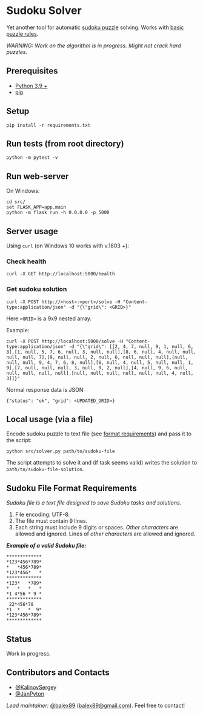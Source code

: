 # Sudoku Solver
Yet another tool for automatic [sudoku puzzle](https://en.wikipedia.org/wiki/Sudoku) solving. Works with [basic puzzle rules](https://www.learn-sudoku.com/sudoku-rules.html).

*WARNING: Work on the algorithm is in progress. Might not crack hard puzzles.*

## Prerequisites
- [Python 3.9 +](https://www.python.org/downloads/)
- [pip](https://pip.pypa.io/en/stable/)

## Setup
```commandline
pip install -r requirements.txt
```

## Run tests (from root directory)
```commandline
python -m pytest -v
```

## Run web-server
On Windows:
```
cd src/
set FLASK_APP=app.main
python -m flask run -h 0.0.0.0 -p 5000
```

## Server usage
Using `curl` (on Windows 10 works with v.1803 +):
### Check health
```
curl -X GET http://localhost:5000/health
```
### Get sudoku solution
```
curl -X POST http://<host>:<port>/solve -H "Content-type:application/json" -d "{\"grid\": <GRID>}"
```
Here `<GRID>` is a 9x9 nested array.

Example:
```
curl -X POST http://localhost:5000/solve -H "Content-type:application/json" -d "{\"grid\": [[2, 4, 7, null, 9, 1, null, 6, 8],[1, null, 5, 7, 6, null, 3, null, null],[8, 6, null, 4, null, null, null, null, 7],[9, null, null, 2, null, 6, null, null, null],[null, null, null, 9, 4, 7, 6, 8, null],[6, null, 4, null, 5, null, null, 1, 9],[7, null, null, null, 3, null, 9, 2, null],[4, null, 9, 6, null, null, null, null, null],[null, null, null, null, null, null, 4, null, 3]]}"
```

Normal response data is JSON:
```
{"status": "ok", "grid": <UPDATED_GRID>}
```

## Local usage (via a file)
Encode sudoku puzzle to text file (see [format requirements](#sudoku-file-format-requirements)) and pass it to the script: 
```commandline
python src/solver.py path/to/sudoku-file
```
The script attempts to solve it and (if task seems valid) writes the solution to `path/to/sudoku-file-solution`.

## Sudoku File Format Requirements

_Sudoku file is a text file designed to save Sudoku tasks and solutions._

1. File encoding: UTF-8.
1. The file must contain 9 lines.
1. Each string must include 9 digits or spaces. *Other characters* are allowed and ignored. Lines of *other characters* are allowed and ignored.

***Example of a valid Sudoku file:***
```text
*************
*123*456*789*
*   *456*789*
*123*456*   *
*************
*123*   *789*
*   *   *   *
*1 4*56 * 9 *
*************
 22*456*78 
*1  *   *  9*
*123*456*789*
*************
```


## Status
Work in progress.

## Contributors and Contacts
- [@KalinovSergey](https://github.com/KalinovSergey)
- [@JanPyton](https://github.com/JanPyton)

_Lead maintainer:_ [@balex89](https://github.com/balex89) ([balex89@gmail.com](mailto:balex89@gmail.com)). Feel free to contact!
